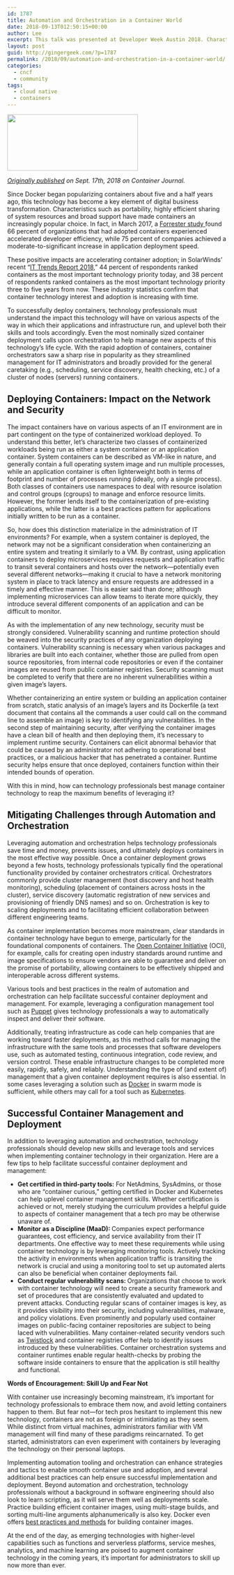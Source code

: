 ```yaml
---
id: 1787
title: Automation and Orchestration in a Container World
date: 2018-09-13T012:50:15+00:00
author: Lee
excerpt: This talk was presented at Developer Week Austin 2018. Characteristics such as portability, highly efficient sharing of system resources and broad support have made containers an increasingly popular choice. Mitigating Challenges through Automation and Orchestration? Read on.
layout: post
guid: http://gingergeek.com/?p=1787
permalink: /2018/09/automation-and-orchestration-in-a-container-world/
categories:
  - cncf
  - community
tags:
  - cloud native
  - containers
---
```


<p><a href="https://gingergeek.com/wp-content/uploads/2018/09/Automation-Orchestration-Container.jpg"><img class="alignright wp-image-2199 size-medium" src="https://gingergeek.com/wp-content/uploads/2018/09/Automation-Orchestration-Container-300x129.jpg" alt="" width="300" height="129" srcset="http://gingergeek.com/wp-content/uploads/2018/09/Automation-Orchestration-Container-300x129.jpg 300w, http://gingergeek.com/wp-content/uploads/2018/09/Automation-Orchestration-Container-768x329.jpg 768w, http://gingergeek.com/wp-content/uploads/2018/09/Automation-Orchestration-Container.jpg 800w" sizes="(max-width: 300px) 100vw, 300px" /></a></p>
<p><em><a href="https://containerjournal.com/2018/09/17/automation-and-orchestration-in-a-container-world/" target="_blank" rel="nofollow noopener">Originally published</a> on Sept. 17th, 2018 on Container Journal.</em></p>
<p>Since Docker began popularizing containers about five and a half years ago, this technology has become a key element of digital business transformation. Characteristics such as portability, highly efficient sharing of system resources and broad support have made containers an increasingly popular choice. In fact, in March 2017, a <u><a href="https://i.dell.com/sites/doccontent/business/solutions/whitepapers/en/Documents/Containers_Real_Adoption_2017_Dell_EMC_Forrester_Paper.pdf">Forrester study </a></u>found 66 percent of organizations that had adopted containers experienced accelerated developer efficiency, while 75 percent of companies achieved a moderate-to-significant increase in application deployment speed.<span id="more-2196"></span></p>
<p>These positive impacts are accelerating container adoption; in SolarWinds’ recent “<u><a href="https://www.solarwinds.com/company/press-releases/2018-q2/solarwinds-study-of-it-professionals-finds-cloud-computing-is-top-transformative-technology-and-main-cause-of-mounting-performance-challenges">IT Trends Report 2018</a></u>,” 44 percent of respondents ranked containers as the most important technology priority today, and 38 percent of respondents ranked containers as the most important technology priority three to five years from now. These industry statistics confirm that container technology interest and adoption is increasing with time.</p>
<p>To successfully deploy containers, technology professionals must understand the impact this technology will have on various aspects of the way in which their applications and infrastructure run, and uplevel both their skills and tools accordingly. Even the most nominally sized container deployment calls upon orchestration to help manage new aspects of this technology’s life cycle. With the rapid adoption of containers, container orchestrators saw a sharp rise in popularity as they streamlined management for IT administrators and broadly provided for the general caretaking (e.g., scheduling, service discovery, health checking, etc.) of a cluster of nodes (servers) running containers.</p>
<h2><strong>Deploying Containers: Impact on the Network and Security</strong></h2>
<p>The impact containers have on various aspects of an IT environment are in part contingent on the type of containerized workload deployed. To understand this better, let’s characterize two classes of containerized workloads being run as either a system container or an application container. System containers can be described as VM-like in nature, and generally contain a full operating system image and run multiple processes, while an application container is often lighterweight both in terms of footprint and number of processes running (ideally, only a single process). Both classes of containers use namespaces to deal with resource isolation and control groups (cgroups) to manage and enforce resource limits. However, the former lends itself to the containerization of pre-existing applications, while the latter is a best practices pattern for applications initially written to be run as a container.</p>
<p>So, how does this distinction materialize in the administration of IT environments? For example, when a system container is deployed, the network may not be a significant consideration when containerizing an entire system and treating it similarly to a VM. By contrast, using application containers to deploy microservices requires requests and application traffic to transit several containers and hosts over the network—potentially even several different networks—making it crucial to have a network monitoring system in place to track latency and ensure requests are addressed in a timely and effective manner. This is easier said than done; although implementing microservices can allow teams to iterate more quickly, they introduce several different components of an application and can be difficult to monitor.</p>
<p>As with the implementation of any new technology, security must be strongly considered. Vulnerability scanning and runtime protection should be weaved into the security practices of any organization deploying containers. Vulnerability scanning is necessary when various packages and libraries are built into each container, whether those are pulled from open source repositories, from internal code repositories or even if the container images are reused from public container registries. Security scanning must be completed to verify that there are no inherent vulnerabilities within a given image’s layers.</p>
<p>Whether containerizing an entire system or building an application container from scratch, static analysis of an image’s layers and its Dockerfile (a text document that contains all the commands a user could call on the command line to assemble an image) is key to identifying any vulnerabilities. In the second step of maintaining security, after verifying the container images have a clean bill of health and then deploying them, it’s necessary to implement runtime security. Containers can elicit abnormal behavior that could be caused by an administrator not adhering to operational best practices, or a malicious hacker that has penetrated a container. Runtime security helps ensure that once deployed, containers function within their intended bounds of operation.</p>
<p>With this in mind, how can technology professionals best manage container technology to reap the maximum benefits of leveraging it?</p>
<h2><strong>Mitigating Challenges through Automation and Orchestration</strong></h2>
<p>Leveraging automation and orchestration helps technology professionals save time and money, prevents issues, and ultimately deploys containers in the most effective way possible. Once a container deployment grows beyond a few hosts, technology professionals typically find the operational functionality provided by container orchestrators critical. Orchestrators commonly provide cluster management (host discovery and host health monitoring), scheduling (placement of containers across hosts in the cluster), service discovery (automatic registration of new services and provisioning of friendly DNS names) and so on. Orchestration is key to scaling deployments and to facilitating efficient collaboration between different engineering teams.</p>
<p>As container implementation becomes more mainstream, clear standards in container technology have begun to emerge, particularly for the foundational components of containers. The <u><a href="https://www.opencontainers.org/">Open Container Initiative</a></u> (OCI), for example, calls for creating open industry standards around runtime and image specifications to ensure vendors are able to guarantee and deliver on the promise of portability, allowing containers to be effectively shipped and interoperable across different systems.</p>
<p>Various tools and best practices in the realm of automation and orchestration can help facilitate successful container deployment and management. For example, leveraging a configuration management tool such as <u><a href="https://puppet.com/">Puppet</a></u> gives technology professionals a way to automatically inspect and deliver their software.</p>
<p>Additionally, treating infrastructure as code can help companies that are working toward faster deployments, as this method calls for managing the infrastructure with the same tools and processes that software developers use, such as automated testing, continuous integration, code review, and version control. These enable infrastructure changes to be completed more easily, rapidly, safely, and reliably. Understanding the type of (and extent of) management that a given container deployment requires is also essential. In some cases leveraging a solution such as <u><a href="https://www.docker.com/">Docker</a></u> in swarm mode is sufficient, while others may call for a tool such as <u><a href="https://kubernetes.io/">Kubernetes</a></u>.</p>
<h2><strong>Successful Container Management and Deployment</strong></h2>
<p>In addition to leveraging automation and orchestration, technology professionals should develop new skills and leverage tools and services when implementing container technology in their organization. Here are a few tips to help facilitate successful container deployment and management:</p>
<ul>
<li><strong>Get certified in third-party tools:</strong> For NetAdmins, SysAdmins, or those who are “container curious,” getting certified in Docker and Kubernetes can help uplevel container management skills. Whether certification is achieved or not, merely studying the curriculum provides a helpful guide to aspects of container management that a tech pro may be otherwise unaware of.</li>
<li><strong>Monitor as a Discipline (MaaD): </strong>Companies expect performance guarantees, cost efficiency, and service availability from their IT departments. One effective way to meet these requirements while using container technology is by leveraging monitoring tools. Actively tracking the activity in environments when application traffic is transiting the network is crucial and using a monitoring tool to set up automated alerts can also be beneficial when container deployments fail.</li>
<li><strong>Conduct regular vulnerability scan</strong><strong>s: </strong>Organizations that choose to work with container technology will need to create a security framework and set of procedures that are consistently evaluated and updated to prevent attacks. Conducting regular scans of container images is key, as it provides visibility into their security, including vulnerabilities, malware, and policy violations. Even prominently and popularly used container images on public-facing container repositories are subject to being laced with vulnerabilities. Many container-related security vendors such as <u><a href="https://www.twistlock.com/">Twistlock</a></u> and container registries offer help to identify issues introduced by these vulnerabilities. Container orchestration systems and container runtimes enable regular health-checks by probing the software inside containers to ensure that the application is still healthy and functional.</li>
</ul>
<p><strong>Words of Encouragement: Skill Up and Fear Not</strong></p>
<p>With container use increasingly becoming mainstream, it’s important for technology professionals to embrace them now, and avoid letting containers happen to them. But fear not—for tech pros hesitant to implement this new technology, containers are not as foreign or intimidating as they seem. While distinct from virtual machines, administrators familiar with VM management will find many of these paradigms reincarnated. To get started, administrators can even experiment with containers by leveraging the technology on their personal laptops.</p>
<p>Implementing automation tooling and orchestration can enhance strategies and tactics to enable smooth container use and adoption, and several additional best practices can help ensure successful implementation and deployment. Beyond automation and orchestration, technology professionals without a background in software engineering should also look to learn scripting, as it will serve them well as deployments scale. Practice building efficient container images, using multi-stage builds, and sorting multi-line arguments alphanumerically is also key. Docker even offers <u><a href="https://docs.docker.com/develop/develop-images/dockerfile_best-practices/">best practices and methods</a></u> for building container images.</p>
<p>At the end of the day, as emerging technologies with higher-level capabilities such as functions and serverless platforms, service meshes, analytics, and machine learning are poised to augment container technology in the coming years, it’s important for administrators to skill up now more than ever.</p>
